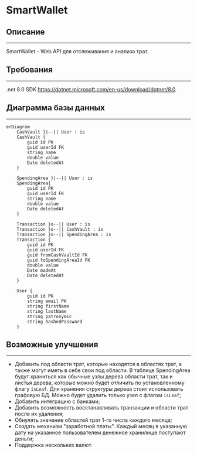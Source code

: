 # SmartWallet
## Описание

---
SmartWallet - Web API для отслеживания и анализа трат.
## Требования

---
.net 8.0 SDK https://dotnet.microsoft.com/en-us/download/dotnet/8.0
## Диаграмма базы данных

---
```mermaid
erDiagram
    CashVault }|--|| User : is
    CashVault {
        guid id PK
        guid userId FK
        string name
        double value
        Date deletedAt
    }

    SpendingArea }|--|| User : is
    SpendingArea{
        guid id PK
        guid userId FK
        string name
        double value
        Date deletedAt
    }

    Transaction }o--|| User : is
    Transaction }o--|| CashVault : is
    Transaction }o--|| SpendingArea : is
    Transaction {
        guid id PK
        guid userId FK
        guid fromCashVaultId FK
        guid toSpendingAreaId FK
        double value
        Date madeAt
        Date deletedAt
    }

    User {
        guid id PK
        string email PK
        string firstName
        string lastName
        string patronymic
        string hashedPassword
    }
```
## Возможные улучшения

---
 - Добавить под области трат, которые находятся в областях трат, а также могут иметь в себе свои под области. В таблице SpendingArea будут храниться как обычные узлы дерева области трат, так и листья дерева, которые можно будет отличить по установленному флагу `isLeaf`. Для хранения структуры дерева стоит использовать графовую БД. Можно будет удалить только узел с флагом `isLeaf`;
 - Добавить интеграцию с банками;
 - Добавить возможность восстанавливать транзакции и области трат после их удаления;
 - Обнулять значение областей трат 1-го числа каждого месяца;
 - Создать механизм "заработной платы". Каждый месяц в указанную дату на указанное пользователем денежное хранилище поступают деньги;
 - Поддержка нескольких валют.